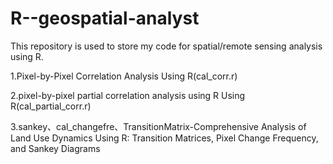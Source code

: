 # R--geospatial-analyst
This repository is used to store my code for spatial/remote sensing analysis using R.

1.Pixel-by-Pixel Correlation Analysis Using R(cal_corr.r)

2.pixel-by-pixel partial correlation analysis using R Using R(cal_partial_corr.r)

3.sankey、cal_changefre、TransitionMatrix-Comprehensive Analysis of Land Use Dynamics Using R: Transition Matrices, Pixel Change Frequency, and Sankey Diagrams
